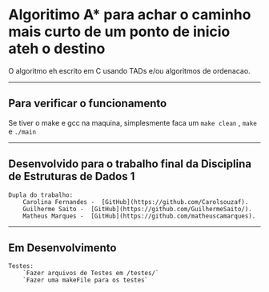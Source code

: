 # Algoritimo A* para achar o caminho mais curto de um ponto de inicio ateh o destino
O algoritmo eh escrito em C usando TADs e/ou algoritmos de ordenacao.

---

## Para verificar o funcionamento
Se tiver o make e gcc na maquina, simplesmente faca um `make clean` , `make` e `./main`

---

## Desenvolvido para o trabalho final da Disciplina de Estruturas de Dados 1
    Dupla do trabalho:
        Carolina Fernandes -  [GitHub](https://github.com/Carolsouzaf).
        Guilherme Saito -  [GitHub](https://github.com/GuilhermeSaito/).
        Matheus Marques -  [GitHub](https://github.com/matheuscamarques).

---

## Em Desenvolvimento
    Testes:
        `Fazer arquivos de Testes em /testes/`
        `Fazer uma makeFile para os testes`
